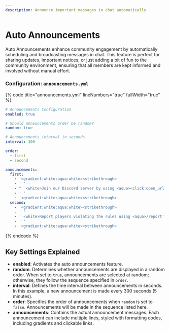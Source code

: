 ```yaml
---
description: Announce important messages in chat automatically
---
```


# Auto Announcements

Auto Announcements enhance community engagement by automatically scheduling and broadcasting messages in chat. This feature is perfect for sharing updates, important notices, or just adding a bit of fun to the community environment, ensuring that all members are kept informed and involved without manual effort.

### Configuration: `announcements.yml`

{% code title="announcements.yml" lineNumbers="true" fullWidth="true" %}
```yaml
# Announcements Configuration
enabled: true

# Should announcements order be random?
random: true

# Announcements interval in seconds
interval: 300

order:
  - first
  - second

announcements:
  first:
    - '<gradient:white:aqua:white><strikethrough>                                                                  </gradient>'
    - ' '
    - "  <white>Join our Discord server by using <aqua><click:open_url:'https://discord.gg'>Clicking Here!</click></aqua>"
    - ' '
    - '<gradient:white:aqua:white><strikethrough>                                                                  </gradient>'
  second:
    - '<gradient:white:aqua:white><strikethrough>                                                                  </gradient>'
    - ' '
    - ' <white>Report players violating the rules using <aqua>/report'
    - ' '
    - '<gradient:white:aqua:white><strikethrough>                                                                  </gradient>'
```
{% endcode %}

## Key Settings Explained

* **enabled**: Activates the auto announcements feature.
* **random**: Determines whether announcements are displayed in a random order. When set to `true`, announcements are selected at random; otherwise, they follow the sequence specified in `order`.
* **interval**: Defines the time interval between announcements in seconds. In this example, a new announcement is made every 300 seconds (5 minutes).
* **order**: Specifies the order of announcements when `random` is set to `false`. Announcements will be made in the sequence listed here.
* **announcements**: Contains the actual announcement messages. Each announcement can include multiple lines, styled with formatting codes, including gradients and clickable links.
